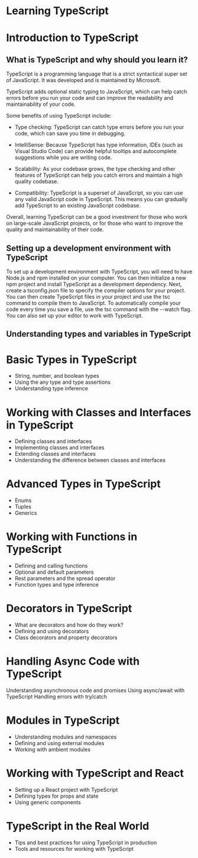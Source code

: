 # Learning TypeScript

# Introduction to TypeScript
## What is TypeScript and why should you learn it?

TypeScript is a programming language that is a strict syntactical super set of JavaScript. It was developed and is maintained by Microsoft.

TypeScript adds optional static typing to JavaScript, which can help catch errors before you run your code and can improve the readability and maintainability of your code.

Some benefits of using TypeScript include:

- Type checking: TypeScript can catch type errors before you run your code, which can save you time in debugging.

- IntelliSense: Because TypeScript has type information, IDEs (such as Visual Studio Code) can provide helpful tooltips and autocomplete suggestions while you are writing code.

- Scalability: As your codebase grows, the type checking and other features of TypeScript can help you catch errors and maintain a high quality codebase.

- Compatibility: TypeScript is a superset of JavaScript, so you can use any valid JavaScript code in TypeScript. This means you can gradually add TypeScript to an existing JavaScript codebase.

Overall, learning TypeScript can be a good investment for those who work on large-scale JavaScript projects, or for those who want to improve the quality and maintainability of their code.

## Setting up a development environment with TypeScript
To set up a development environment with TypeScript, you will need to have Node.js and npm installed on your computer. You can then initialize a new npm project and install TypeScript as a development dependency. Next, create a tsconfig.json file to specify the compiler options for your project. You can then create TypeScript files in your project and use the tsc command to compile them to JavaScript. To automatically compile your code every time you save a file, use the tsc command with the --watch flag. You can also set up your editor to work with TypeScript.


## Understanding types and variables in TypeScript

# Basic Types in TypeScript
- String, number, and boolean types
- Using the any type and type assertions
- Understanding type inference

# Working with Classes and Interfaces in TypeScript
- Defining classes and interfaces
- Implementing classes and interfaces
- Extending classes and interfaces
- Understanding the difference between classes and interfaces

# Advanced Types in TypeScript
- Enums
- Tuples
- Generics

# Working with Functions in TypeScript
- Defining and calling functions
- Optional and default parameters
- Rest parameters and the spread operator
- Function types and type inference

# Decorators in TypeScript
- What are decorators and how do they work?
- Defining and using decorators
- Class decorators and property decorators

# Handling Async Code with TypeScript
Understanding asynchronous code and promises
Using async/await with TypeScript
Handling errors with try/catch

# Modules in TypeScript
- Understanding modules and namespaces
- Defining and using external modules
- Working with ambient modules

# Working with TypeScript and React
- Setting up a React project with TypeScript
- Defining types for props and state
- Using generic components

# TypeScript in the Real World
- Tips and best practices for using TypeScript in production
- Tools and resources for working with TypeScript
